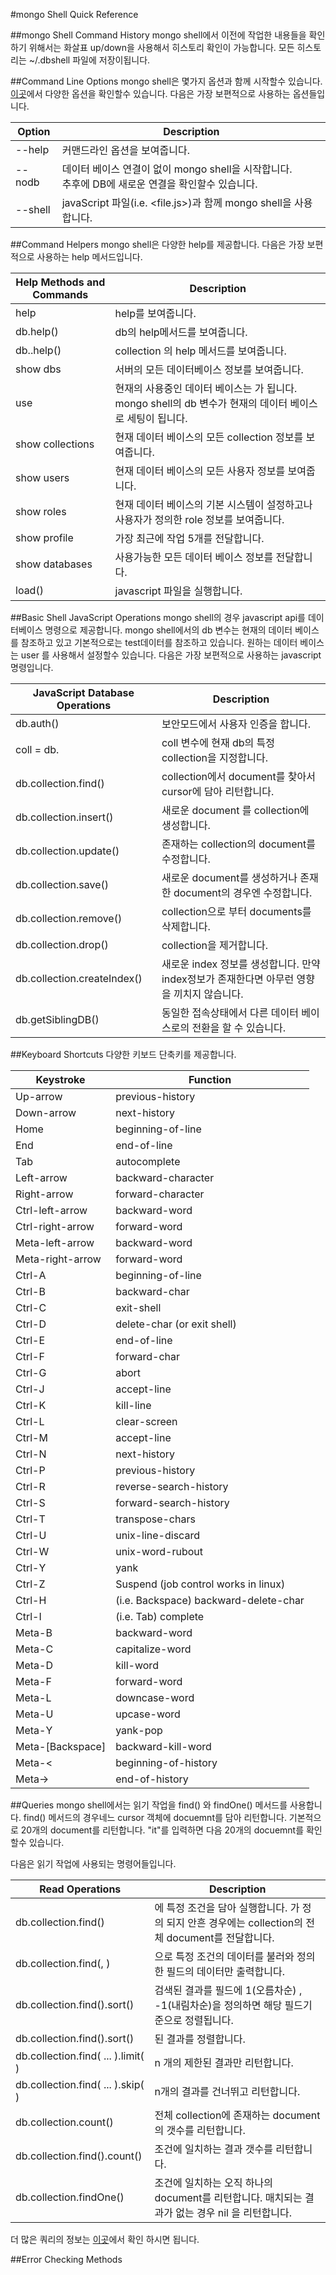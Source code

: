 #mongo Shell Quick Reference

##mongo Shell Command History
mongo shell에서 이전에 작업한 내용들을 확인 하기 위해서는 화살표 up/down을 사용해서 히스토리 확인이 가능합니다. 모든 히스토리는 ~/.dbshell 파일에 저장이됩니다.

##Command Line Options
mongo shell은 몇가지 옵션과 함께 시작할수 있습니다. [이곳](https://docs.mongodb.com/manual/reference/program/mongo/)에서 다양한 옵션을 확인할수 있습니다.
다음은 가장 보편적으로 사용하는 옵션들입니다.

|Option | Description |
|-|-|
| --help|	커맨드라인 옵션을 보여줍니다. |
| --nodb |데이터 베이스 연결이 없이 mongo shell을 시작합니다.<br/> 추후에 DB에 새로운 연결을 확인할수 있습니다.|
|--shell | javaScript 파일(i.e. <file.js>)과 함께 mongo shell을 사용합니다. |

##Command Helpers
mongo shell은 다양한 help를 제공합니다. 다음은 가장 보편적으로 사용하는 help 메서드입니다.

|Help Methods and Commands | Description |
|-|-|
|help | help를 보여줍니다.|
|db.help() | db의 help메서드를 보여줍니다.|
|db.<collection>.help() | collection 의 help 메서드를 보여줍니다.|
|show dbs | 서버의 모든 데이터베이스 정보를 보여줍니다.|
|use <db> | 현재의 사용중인 데이터 베이스는 <db> 가 됩니다. mongo shell의 db 변수가 현재의 데이터 베이스로 세팅이 됩니다.|
|show collections | 현재 데이터 베이스의 모든 collection 정보를 보여줍니다.|
|show users | 현재 데이터 베이스의 모든 사용자 정보를 보여줍니다.|
|show roles | 현재 데이터 베이스의 기본 시스템이 설정하고나 사용자가 정의한 role 정보를 보여줍니다.|
|show profile | 가장 최근에 작업 5개를 전달합니다.|
|show databases | 사용가능한 모든 데이터 베이스 정보를 전달합니다.|
|load() | javascript 파일을 실행합니다. |

##Basic Shell JavaScript Operations
mongo shell의 경우 javascript api를 데이터베이스 명령으로 제공합니다. mongo shell에서의 db 변수는 현재의 데이터 베이스 를 참조하고 있고 기본적으로는 test데이터를 참조하고 있습니다. 원하는 데이터 베이스는 user <db> 를 사용해서 설정할수 있습니다. 다음은 가장 보편적으로 사용하는 javascript명령입니다.

|JavaScript Database Operations	| Description|
|-|-|
|db.auth()| 보안모드에서 사용자 인증을 합니다. |
|coll = db.<collection>| coll 변수에 현재 db의 특정 collection을 지정합니다.|
|db.collection.find()	| collection에서 document를 찾아서 cursor에 담아 리턴합니다.|
|db.collection.insert()| 새로운 document 를 collection에 생성합니다.|	
|db.collection.update()| 존재하는 collection의  document를 수정합니다.|
|db.collection.save() |	 새로운 document를 생성하거나 존재한 document의 경우엔 수정합니다.|
|db.collection.remove() |	collection으로 부터 documents를 삭제합니다.|
|db.collection.drop()	| collection을 제거합니다.|
|db.collection.createIndex()|	새로운 index 정보를 생성합니다. 만약 index정보가 존재한다면 아무런 영향을 끼치지 않습니다.|
|db.getSiblingDB() | 동일한 접속상태에서 다른 데이터 베이스로의 전환을 할 수 있습니다.|


##Keyboard Shortcuts
다양한 키보드 단축키를 제공합니다.

|Keystroke|	Function|
|-|-|
|Up-arrow|	previous-history|
|Down-arrow|	next-history|
|Home|	beginning-of-line|
|End|	end-of-line|
|Tab|	autocomplete|
|Left-arrow|	backward-character|
|Right-arrow|	forward-character|
|Ctrl-left-arrow|	backward-word|
|Ctrl-right-arrow|	forward-word|
|Meta-left-arrow|	backward-word|
|Meta-right-arrow|	forward-word|
|Ctrl-A	|beginning-of-line|
|Ctrl-B	|backward-char|
|Ctrl-C	|exit-shell|
|Ctrl-D	|delete-char (or exit shell)|
|Ctrl-E	|end-of-line|
|Ctrl-F	|forward-char|
|Ctrl-G	|abort|
|Ctrl-J	|accept-line|
|Ctrl-K	|kill-line|
|Ctrl-L	|clear-screen|
|Ctrl-M	|accept-line|
|Ctrl-N	|next-history|
|Ctrl-P	|previous-history|
|Ctrl-R	|reverse-search-history|
|Ctrl-S	|forward-search-history|
|Ctrl-T	|transpose-chars|
|Ctrl-U	|unix-line-discard|
|Ctrl-W	|unix-word-rubout|
|Ctrl-Y	|yank|
|Ctrl-Z	|Suspend (job control works in linux)|
|Ctrl-H |(i.e. Backspace)	backward-delete-char|
|Ctrl-I |(i.e. Tab)	complete|
|Meta-B	|backward-word|
|Meta-C	|capitalize-word|
|Meta-D	|kill-word|
|Meta-F	|forward-word|
|Meta-L	|downcase-word|
|Meta-U	|upcase-word|
|Meta-Y	|yank-pop|
|Meta-[Backspace]|	backward-kill-word|
|Meta-<	|beginning-of-history|
|Meta->	|end-of-history|

##Queries
mongo shell에서는 읽기 작업을 find() 와 findOne() 메서드를 사용합니다.
find() 메서드의 경우네느 cursor 객체에 docuemnt를 담아 리턴합니다. 기본적으로 20개의 document를 리턴합니다. "it"를 입력하면 다음 20개의 docuemnt를 확인할수 있습니다.

다음은 읽기 작업에 사용되는 명령어들입니다.

|Read Operations|Description|
|-|-|
|db.collection.find(<query>)| <query> 에 특정 조건을 담아 실행합니다. <query>가 정의 되지 안흔 경우에는 collection의 전체 document를 전달합니다.|
|db.collection.find(<query>, <projection>)| <query>으로 특정 조건의 데이터를 불러와 <projection> 정의한 필드의 데이터만 출력합니다.|
|db.collection.find().sort(<sort order>)|검색된 결과를 필드에 1(오름차순) , -1(내림차순)을 정의하면 해당 필드기준으로 정렬됩니다.|
|db.collection.find(<query>).sort(<sort order>)|<query>된 결과를 정렬합니다.|
|db.collection.find( ... ).limit( <n> )|n 개의 제한된 결과만 리턴합니다.|
|db.collection.find( ... ).skip( <n> )|n개의 결과를 건너뛰고 리턴합니다.|
|db.collection.count()|전체 collection에 존재하는 document의 갯수를 리턴합니다.|
|db.collection.find(<query>).count()|조건에 일치하는 결과 갯수를 리턴합니다.|
|db.collection.findOne(<query>)|조건에 일치하는 오직 하나의 document를 리턴합니다. 매치되는 결과가 없는 경우 nil 을 리턴합니다.|


더 많은 쿼리의 정보는 [이곳](https://docs.mongodb.com/manual/tutorial/query-documents/)에서 확인 하시면 됩니다.

##Error Checking Methods


